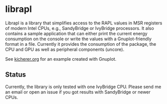 
librapl
=======

Librapl is a library that simplifies access to the RAPL values in
MSR registers of modern Intel CPUs, e.g., SandyBridge or IvyBridge
processors. It also contains a sample application that can either
print the current energy consumption on the console or write the
values with a Gnuplot-friendly format in a file. Currently it 
provides the consumption of the package, the CPU and GPU as well
as peripheral components (uncore).

See [kicherer.org](https://kicherer.org/joomla/index.php/de/blog/liste/31-measuring-energy-consumption-with-librapl-on-sandy-ivybridge-processors)
for an example created with Gnuplot.

Status
------

Currently, the library is only tested with one IvyBridge CPU. Please
send me an email or open an issue if you got results with SandyBridge
or newer CPUs.
